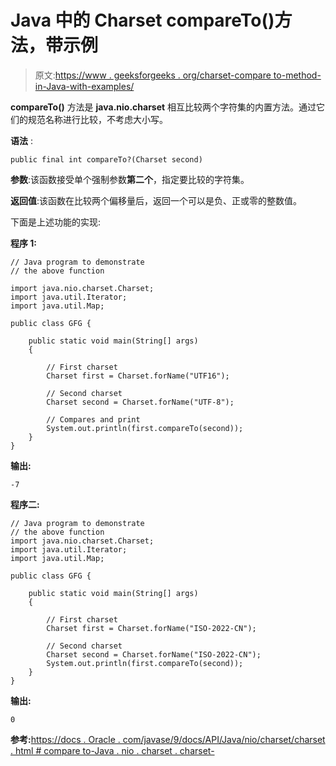 # Java 中的 Charset compareTo()方法，带示例

> 原文:[https://www . geeksforgeeks . org/charset-compare to-method-in-Java-with-examples/](https://www.geeksforgeeks.org/charset-compareto-method-in-java-with-examples/)

**compareTo()** 方法是 **java.nio.charset** 相互比较两个字符集的内置方法。通过它们的规范名称进行比较，不考虑大小写。

**语法** :

```
public final int compareTo?(Charset second)
```

**参数**:该函数接受单个强制参数**第二个**，指定要比较的字符集。

**返回值**:该函数在比较两个偏移量后，返回一个可以是负、正或零的整数值。

下面是上述功能的实现:

**程序 1:**

```
// Java program to demonstrate
// the above function

import java.nio.charset.Charset;
import java.util.Iterator;
import java.util.Map;

public class GFG {

    public static void main(String[] args)
    {

        // First charset
        Charset first = Charset.forName("UTF16");

        // Second charset
        Charset second = Charset.forName("UTF-8");

        // Compares and print
        System.out.println(first.compareTo(second));
    }
}
```

**输出:**

```
-7

```

**程序二:**

```
// Java program to demonstrate
// the above function
import java.nio.charset.Charset;
import java.util.Iterator;
import java.util.Map;

public class GFG {

    public static void main(String[] args)
    {

        // First charset
        Charset first = Charset.forName("ISO-2022-CN");

        // Second charset
        Charset second = Charset.forName("ISO-2022-CN");
        System.out.println(first.compareTo(second));
    }
}
```

**输出:**

```
0

```

**参考:**[https://docs . Oracle . com/javase/9/docs/API/Java/nio/charset/charset . html # compare to-Java . nio . charset . charset-](https://docs.oracle.com/javase/9/docs/api/java/nio/charset/Charset.html#compareTo-java.nio.charset.Charset-)